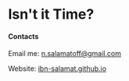 
# Isn't it Time?


#### Contacts

Email me: n.salamatoff@gmail.com

Website: [ibn-salamat.github.io](https://ibn-salamat.github.io/) 

